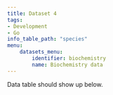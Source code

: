 ```yaml
---
title: Dataset 4
tags: 
- Development
- Go
info_table_path: "species"
menu:
    datasets_menu:
        identifier: biochemistry
        name: Biochemistry data
---
```



Data table should show up below.
